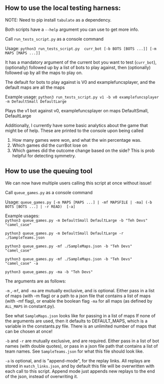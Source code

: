 ## How to use the local testing harness:
NOTE: Need to pip install `tabulate` as a dependency.

Both scripts have a `--help` argument you can use to get more info.

Call `run_tests_script.py` as a console command


Usage: `python3 run_tests_script.py  curr_bot [-b BOTS [BOTS ...]] [-m MAPS [MAPS ...]] `

It has a mandatory argument of the current bot you want to test (`curr_bot`), 
(optionally) followed up by a list of bots to play against, then (optionally) followed up by
all the maps to play on. 

The default for bots to play against is V0 and examplefuncsplayer, and the default maps are all the maps

Example usage: `python3 run_tests_script.py v1 -b v0 examplefuncsplayer -m DefaultSmall DefaultLarge`

Plays the v1 bot against v0, examplefuncsplayer on maps DefaultSmall, DefaultLarge

Additionally, I currently have some basic analytics about the game that might be of help. 
These are printed to the console upon being called
1) How many games were won, and what the win percentage was.
2) Which games did the currBot lose on
3) Which games did the outcome change based on the side? This is prob helpful for detecting symmetry.

## How to use the queuing tool
We can now have multiple users calling this script at once without issue! 

Call `queue_games.py` as a console command


Usage: `queue_games.py [-m MAPS [MAPS ...] | -mf MAPSFILE | -ma] (-b BOTS [BOTS ...] | -r READ)  [-a]
`

Example usages:  
`python3 queue_games.py -m DefaultSmall DefaultLarge -b "Teh Devs" "camel_case" `

`python3 queue_games.py -m DefaultSmall DefaultLarge -r ./SampleTeams.json `

`python3 queue_games.py -mf ./SampleMaps.json -b "Teh Devs" "camel_case" `

`python3 queue_games.py -mf ./SampleMaps.json -b "Teh Devs" "camel_case" -a`

`python3 queue_games.py -ma -b "Teh Devs"`


The arguments are as follows:

`-m` ,`-mf`, and `-ma` are mutually exclusive, and is optional. Either pass in a list of maps (with -m flag) or a path to a json file that contains a list of maps (with -mf flag), or enable the boolean flag `-ma` for all maps (as defined by `ALL_MAPS` in constant.py).

See what `SampleMaps.json` looks like for passing in a list of maps 
If none of the arguments are used, then it defaults to DEFAULT_MAPS, which is a variable in the constants.py file.
There is an unlimited number of maps that can be chosen at once!

`-b` and `-r` are mutually exclusive, and are required. Either pass in a list of bot names (with double quotes), or pass
in a json file path that contains a list of team names. See `SampleTeams.json` for what this file should look like.

`-a` is optional, and is "append-mode", for the replay links. All replays are stored in `match_links.json`,
and by default this file will be overwritten with each call to this script. Append mode just appends
new replays to the end of the json, instead of overwriting it.
